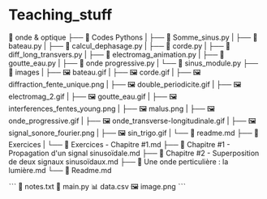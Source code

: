 # Teaching_stuff

📁 onde & optique
├── 📁 Codes Pythons
|    ├── 🐍 Somme_sinus.py
|    ├── 🐍 bateau.py
|    ├── 🐍 calcul_dephasage.py
|    ├── 🐍 corde.py
|    ├── 🐍 diff_long_transvers.py
|    ├── 🐍 electromag_animation.py
|    ├── 🐍 goutte_eau.py
|    ├── 🐍 onde progressive.py
|    └── 🐍 sinus_module.py
├── 📁 images
|    ├── 🖼 bateau.gif
|    ├── 🖼 corde.gif
|    ├── 🖼 diffraction_fente_unique.png
|    ├── 🖼 double_periodicite.gif
|    ├── 🖼 electromag_2.gif
|    ├── 🖼 goutte_eau.gif
|    ├── 🖼 interferences_fentes_young.png
|    ├── 🖼 malus.png
|    ├── 🖼 onde_progressive.gif
|    ├── 🖼 onde_transverse-longitudinale.gif
|    ├── 🖼 signal_sonore_fourier.png
|    ├── 🖼 sin_trigo.gif
|    └── 📄 readme.md
├── 📁 Exercices
|    └── 📄 Exercices - Chapitre #1.md
├── 📄 Chapitre #1 - Propagation d'un signal sinusoïdale.md
├── 📄 Chapitre #2 - Superposition de deux signaux sinusoïdaux.md
├── 📄 Une onde perticulière : la lumière.md
└── 📄 Readme.md

ˋˋˋ
📄 notes.txt
🐍 main.py
📊 data.csv
🖼 image.png
ˋˋˋ

